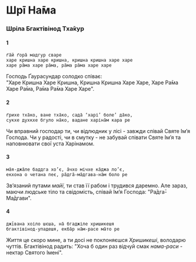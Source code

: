 # Шрī На̄ма

### Шріла Бгактівінод Тха̄кур

#### 1

    ґа̄й ґора̄ мадгур сваре
    харе кришна харе кришна, кришна кришна харе харе
    харе ра̄ма харе ра̄ма, ра̄ма ра̄ма харе харе

Господь Ґаурасундар солодко співає:\
"Харе Кришна Харе Кришна, Кришна Кришна Харе Харе, Харе Ра̄ма Харе Ра̄ма, Ра̄ма Ра̄ма Харе Харе".

#### 2

    ґрихе тха̄ко, ване тха̄ко, сада̄ ‘харі’ боле’ да̄ко,
    сукхе духкхе бгуло на̄ко, вадане харіна̄м кара ре

Чи вправний господар ти, чи відлюдник у лісі - завжди співай Святе Імʼя Господа. Чи у радості, чи в смутку - не забувай співати Святе Імʼя та наповнювати свої уста Харінамом.

#### 3

    ма̄я-джа̄ле баддга хо’є, а̄чхо мічхе ка̄джа ло’є,
    екхона о четана пеє, ра̄дга̄-ма̄дгава-на̄м боло ре

Звʼязаний путами *майї*, ти став її рабом і трудився даремно. Але зараз, маючи людське тіло та свідомість, співай Імʼя Господа: "Ра̄дга̄-Ма̄дгави".

#### 4

    джīвана хоіло шєша, на̄ бгаджіле хришикешя
    бгактівінод-упадешя, екба̄р на̄м-расе ма̄то ре

Життя це скоро мине, а ти досі не поклоняєшся *Хришикеші*, володарю чуттів. Бгактівінод радить: "Хоча б один раз відчуй смак *нама-раси* - нектар Святого Імені".
